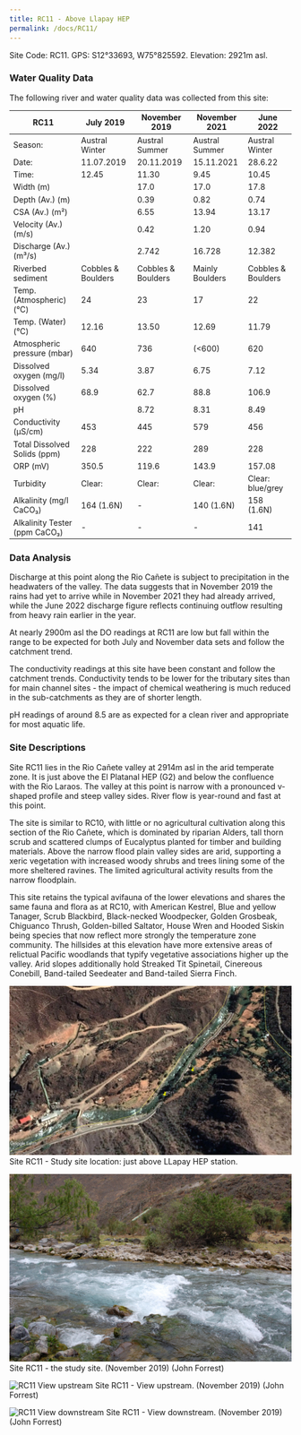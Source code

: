 ```yaml
---
title: RC11 - Above Llapay HEP
permalink: /docs/RC11/
--- 
```


Site Code: RC11.  GPS: S12°33693, W75°825592. Elevation:
2921m asl.


### Water Quality Data

The following river and water quality data was collected from this site:

|     RC11                             |     July 2019             |     November 2019         |     November 2021      |     June 2022             |
|--------------------------------------|---------------------------|---------------------------|------------------------|---------------------------|
|     Season:                          |     Austral Winter        |     Austral Summer        |     Austral Summer     |     Austral Winter        |
|     Date:                            |     11.07.2019            |     20.11.2019            |     15.11.2021         |     28.6.22               |
|     Time:                            |     12.45                 |     11.30                 |     9.45               |     10.45                 |
|     Width (m)                        |                           |     17.0                  |     17.0               |     17.8                  |
|     Depth (Av.) (m)                  |                           |     0.39                  |     0.82               |     0.74                  |
|     CSA (Av.) (m²)                   |                           |     6.55                  |     13.94              |     13.17                 |
|     Velocity (Av.) (m/s)             |                           |     0.42                  |     1.20               |     0.94                  |
|     Discharge (Av.) (m³/s)           |                           |     2.742                 |     16.728             |     12.382                |
|     Riverbed sediment                |     Cobbles & Boulders    |     Cobbles & Boulders    |     Mainly Boulders    |     Cobbles & Boulders    |
|     Temp. (Atmospheric) (°C)         |     24                    |     23                    |     17                 |     22                    |
|     Temp. (Water) (°C)               |     12.16                 |     13.50                 |     12.69              |     11.79                 |
|     Atmospheric pressure (mbar)      |     640                   |     736                   |     (<600)             |     620                   |
|     Dissolved oxygen (mg/l)          |     5.34                  |     3.87                  |     6.75               |     7.12                  |
|     Dissolved oxygen (%)             |     68.9                  |     62.7                  |     88.8               |     106.9                 |
|     pH                               |                           |     8.72                  |     8.31               |     8.49                  |
|     Conductivity (µS/cm)             |     453                   |     445                   |     579                |     456                   |
|     Total Dissolved Solids (ppm)     |     228                   |     222                   |     289                |     228                   |
|     ORP (mV)                         |     350.5                 |     119.6                 |     143.9              |     157.08                |
|     Turbidity                        |     Clear:                |     Clear:                |     Clear:             |     Clear: blue/grey      |
|     Alkalinity (mg/l CaCO₃)          |     164 (1.6N)            |     -                     |     140 (1.6N)         |     158 (1.6N)            |
|     Alkalinity Tester (ppm CaCO₃)    |     -                     |     -                     |     -                  |     141                   |



### Data Analysis
Discharge at this point along the Rio Cañete is subject to precipitation in the headwaters of the valley. The data suggests that in November 2019 the rains had yet to arrive while in November 2021 they had already arrived, while the June 2022 discharge figure reflects continuing outflow resulting from heavy rain earlier in the year.                                                                              

At nearly 2900m asl the DO readings at RC11 are low but fall within the range to be expected for both July and November data sets and follow the catchment trend.

The conductivity readings at this site have been constant and follow the catchment trends. Conductivity tends to be lower for the tributary sites than for main channel sites - the impact of chemical weathering is much reduced in the sub-catchments as they are of shorter length.

pH readings of around 8.5 are as expected for a clean river and appropriate for most aquatic life.


### Site Descriptions
Site RC11 lies in the Rio Cañete valley at 2914m asl in the arid temperate zone. It is just above the El Platanal HEP (G2) and below the confluence with the Rio Laraos. The valley at this point is narrow with a pronounced v-shaped profile and steep valley sides. River flow is year-round and fast at this point. 

The site is similar to RC10, with little or no agricultural cultivation along this section of the Rio Cañete, which is dominated by riparian Alders, tall thorn scrub and scattered clumps of Eucalyptus planted for timber and building materials. Above the narrow flood plain valley sides are arid, supporting a xeric vegetation with increased woody shrubs and trees lining some of the more sheltered ravines. The limited agricultural activity results from the narrow floodplain. 

This site retains the typical avifauna of the lower elevations and shares the same fauna and flora as at RC10, with American Kestrel, Blue and yellow Tanager, Scrub Blackbird, Black-necked Woodpecker, Golden Grosbeak, Chiguanco Thrush, Golden-billed Saltator, House Wren and Hooded Siskin being species that now reflect more strongly the temperature zone community. The hillsides at this elevation have more extensive areas of relictual Pacific woodlands that typify vegetative associations higher up the valley. Arid slopes additionally hold Streaked Tit Spinetail, Cinereous Conebill, Band-tailed Seedeater and Band-tailed Sierra Finch.


![RC11 View upstream](/assets/SiteDescriptions/RC11/RC11LlapayHEP.jpg)
Site RC11 - Study site location: just above LLapay HEP station. 


![Site RC11 - the study site. (John Forrest)](/assets/SiteDescriptions/RC11/RC11Site.jpg)
Site RC11 - the study site.  (November 2019) (John Forrest)


![RC11 View upstream](/assets/SiteDescriptions/RC11/Rc11Viewupstream.jpg)
Site RC11 - View upstream.  (November 2019) (John Forrest)


![RC11 View downstream](/assets/SiteDescriptions/RC11/RC11Viewdownstream.jpg)
Site RC11 - View downstream.  (November 2019) (John Forrest)
